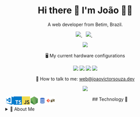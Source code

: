 

<h1 align='center'>
  Hi there 👋 I'm João 👨‍💻
</h1>

<p align='center'>
  A web developer from Betim, Brazil.
</p>



<p align='center'>
  
  <a href="https://www.linkedin.com/in/joaosouz4dev/">
    <img src="https://img.shields.io/badge/linkedin-%230077B5.svg?&style=for-the-badge&logo=linkedin&logoColor=white" />
  </a>&nbsp;&nbsp;
  <a href="https://instagram.com/joaosouz4dev">
    <img src="https://img.shields.io/badge/instagram-%23E4405F.svg?&style=for-the-badge&logo=instagram&logoColor=white" />        
  </a>&nbsp;&nbsp;
  
</p>

<p align='center'>
  <a href="#"><img src="https://github-readme-stats.vercel.app/api?username=joaosouz4dev&show_icons=true&count_private=true&theme=dark" width="350"></a>
</p>

<p align='center'>
  🖥️ My current hardware configurations<br/><br/>
  <img src="https://img.shields.io/badge/windows-%230078D6.svg?&style=for-the-badge&logo=windows&logoColor=white" />
  <img src="https://img.shields.io/badge/intel-core%20i7%206700k-%230071C5.svg?&style=for-the-badge&logo=intel&logoColor=white" />
  <img src="https://img.shields.io/badge/RAM-24GB-%230071C5.svg?&style=for-the-badge&logoColor=white" />
  <img src="https://img.shields.io/badge/nvidia-gtx%20980-%2376B900.svg?&style=for-the-badge&logo=nvidia&logoColor=white" />
 </p>

<!-- <details align='center'>
  <summary>:zap: My workspace specs</summary>
</details>-->

<p align='center'>
  📱 How to talk to me: <a href='mailto:alexandreslima@outlook.com'>web@joaovictorsouza.dev</a>
</p>
<p align='center'>
  <a href="#"><img src="https://badges.pufler.dev/visits/joaosouz4dev/joaosouz4dev"></a> 
</p>

<p align='center'>
## Technology 🚀

<img align="left" alt="Visual Studio Code" width="26px" src="https://raw.githubusercontent.com/github/explore/80688e429a7d4ef2fca1e82350fe8e3517d3494d/topics/visual-studio-code/visual-studio-code.png" />
<img align="left" alt="Typescript" width="26px" src="https://raw.githubusercontent.com/github/explore/78df643247d429f6cc873026c0622819ad797942/topics/typescript/typescript.png" />
<img align="left" alt="JavaScript" width="26px" src="https://raw.githubusercontent.com/github/explore/80688e429a7d4ef2fca1e82350fe8e3517d3494d/topics/javascript/javascript.png" />
<img align="left" alt="Node.js" width="26px" src="https://raw.githubusercontent.com/github/explore/80688e429a7d4ef2fca1e82350fe8e3517d3494d/topics/nodejs/nodejs.png" />
<img align="left" alt="sql" width="26px" src="https://raw.githubusercontent.com/github/explore/80688e429a7d4ef2fca1e82350fe8e3517d3494d/topics/sql/sql.png" />
<img align="left" alt="git" width="26px" src="https://raw.githubusercontent.com/github/explore/80688e429a7d4ef2fca1e82350fe8e3517d3494d/topics/git/git.png" />
</p>

<details>
  <summary>📃 About Me</summary>

## Education 🚀

- 📖 **Information systems**\
📆 2015 - 2019\
📍 **State University of Minas Gerais** - Carangola - MG, Brazil

## Experience 🚀

- 👨‍💻 **Web Developer**\
📆 2020 - Moment\
📍 **Mapp Sistemas** - Betim, Brazil

</details>

<!--
**joaosouz4dev/joaosouz4dev** is a ✨ _special_ ✨ repository because its `README.md` (this file) appears on your GitHub profile.

Here are some ideas to get you started:

- 🔭 I’m currently working on ...
- 🌱 I’m currently learning ...
- 👯 I’m looking to collaborate on ...
- 🤔 I’m looking for help with ...
- 💬 Ask me about ...
- 📫 How to reach me: ...
- 😄 Pronouns: ...
- ⚡ Fun fact: ...
-->

